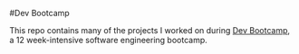 #Dev Bootcamp

This repo contains many of the projects I worked on during <a href="http://www.devbootcamp.com">Dev Bootcamp</a>, a 12 week-intensive software engineering bootcamp.
